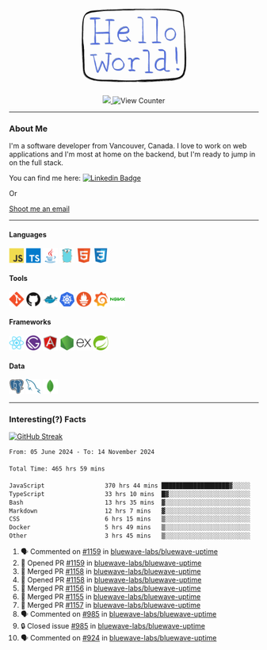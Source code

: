 <div align="center">
    <img src="./img/hello_world.webp" height="200px" width="">
    <div>
        <a href="https://www.linkedin.com/in/ajhollid">
            <img src="https://img.shields.io/badge/LinkedIn-blue"/>
        </a>
        <img src="https://komarev.com/ghpvc/?username=ajhollid&color=yellow" alt="View Counter">
    </div>
</div>

---

### About Me

I'm a software developer from Vancouver, Canada. I love to work on web applications and I'm most at home on the backend, but I'm ready to jump in on the full stack.

You can find me here: [![Linkedin Badge](https://img.shields.io/badge/-ajhollid-blue?style=flat&logo=Linkedin&logoColor=white)](https://www.linkedin.com/in/ajhollid)

Or

[Shoot me an email](mailto:ajhollid@gmail.com)

---

#### Languages

<div>
    <img src="./img/devicons/javascript-original.svg" width=30 height=30 alt="JavaScript">
    <img src="/img/devicons/typescript-original.svg" width=30 height=30 alt="TypeScript">
    <img src="./img/devicons/java-original.svg" width=30 height=30 alt="Java">
    <img src="./img/devicons/go-original.svg" width=30 height=30 alt="Golang">
    <img src="./img/devicons/html5-original.svg" width=30 height=30 alt="HTML 5">
    <img src="./img/devicons/css3-original.svg" width=30 height=30 alt="CSS 3">
</div>

#### Tools

<div>
    <img src="./img/devicons/git-original.svg" width=30 height=30 alt="Git">
    <img src="./img/devicons/github-original.svg" width=30 height=30 alt="Github">
    <img src="./img/devicons/docker-original.svg" width=30 
    height=30 alt="Docker">
    <img src="./img/devicons/kubernetes-original.svg" width=30 height=30 alt="K8">
    <img src="./img/devicons/prometheus-original.svg" width=30 height=30 alt="Prometheus">
    <img src="./img/devicons/grafana-original.svg" width=30 height=30 alt="Grafana">
    <img src="./img/devicons/nginx-original.svg" width=30 height=30 alt="Nginx">
</div>

#### Frameworks

<div>
    <img src="./img/devicons/react-original.svg" width=30 height=30 alt="React">
    <img src="./img/devicons/gatsby-original.svg" width=30 height=30 alt="Gatsby">
    <img src="./img/devicons/angularjs-original.svg" width=30 height=30 alt="AngularJS">
    <img src="./img/devicons/nodejs-original.svg" width=30 height=30 alt="NodeJS">
    <img src="./img/devicons/express-original.svg" width=30 height=30 alt="Express">
    <img src="./img/devicons/spring-original.svg" width=30 height=30 alt="Spring">
</div>

#### Data

<div>
    <img src="./img/devicons/postgresql-original.svg" width=30 height=30 alt="Postgresql">
    <img src="./img/devicons/mysql-original.svg" width=30 height=30 alt="Mysql">
    <img src="./img/devicons/mongodb-original.svg" width=30 height=30 alt="MongoDB">
</div>

---

### Interesting(?) Facts

[![GitHub Streak](http://github-readme-streak-stats.herokuapp.com?user=ajhollid)](https://git.io/streak-stats)

 <!--START_SECTION:waka-->

```txt
From: 05 June 2024 - To: 14 November 2024

Total Time: 465 hrs 59 mins

JavaScript                 370 hrs 44 mins ███████████████████▓░░░░░   78.92 %
TypeScript                 33 hrs 10 mins  █▓░░░░░░░░░░░░░░░░░░░░░░░   07.06 %
Bash                       13 hrs 35 mins  ▓░░░░░░░░░░░░░░░░░░░░░░░░   02.89 %
Markdown                   12 hrs 7 mins   ▓░░░░░░░░░░░░░░░░░░░░░░░░   02.58 %
CSS                        6 hrs 15 mins   ▒░░░░░░░░░░░░░░░░░░░░░░░░   01.33 %
Docker                     5 hrs 49 mins   ▒░░░░░░░░░░░░░░░░░░░░░░░░   01.24 %
Other                      3 hrs 45 mins   ▒░░░░░░░░░░░░░░░░░░░░░░░░   00.80 %
```

<!--END_SECTION:waka-->


<!--START_SECTION:activity-->
1. 🗣 Commented on [#1159](https://github.com/bluewave-labs/bluewave-uptime/pull/1159#issuecomment-2478513700) in [bluewave-labs/bluewave-uptime](https://github.com/bluewave-labs/bluewave-uptime)
2. 💪 Opened PR [#1159](https://github.com/bluewave-labs/bluewave-uptime/pull/1159) in [bluewave-labs/bluewave-uptime](https://github.com/bluewave-labs/bluewave-uptime)
3. 🎉 Merged PR [#1158](https://github.com/bluewave-labs/bluewave-uptime/pull/1158) in [bluewave-labs/bluewave-uptime](https://github.com/bluewave-labs/bluewave-uptime)
4. 💪 Opened PR [#1158](https://github.com/bluewave-labs/bluewave-uptime/pull/1158) in [bluewave-labs/bluewave-uptime](https://github.com/bluewave-labs/bluewave-uptime)
5. 🎉 Merged PR [#1156](https://github.com/bluewave-labs/bluewave-uptime/pull/1156) in [bluewave-labs/bluewave-uptime](https://github.com/bluewave-labs/bluewave-uptime)
6. 🎉 Merged PR [#1155](https://github.com/bluewave-labs/bluewave-uptime/pull/1155) in [bluewave-labs/bluewave-uptime](https://github.com/bluewave-labs/bluewave-uptime)
7. 🎉 Merged PR [#1157](https://github.com/bluewave-labs/bluewave-uptime/pull/1157) in [bluewave-labs/bluewave-uptime](https://github.com/bluewave-labs/bluewave-uptime)
8. 🗣 Commented on [#985](https://github.com/bluewave-labs/bluewave-uptime/issues/985#issuecomment-2475579003) in [bluewave-labs/bluewave-uptime](https://github.com/bluewave-labs/bluewave-uptime)
9. 🔒 Closed issue [#985](https://github.com/bluewave-labs/bluewave-uptime/issues/985) in [bluewave-labs/bluewave-uptime](https://github.com/bluewave-labs/bluewave-uptime)
10. 🗣 Commented on [#924](https://github.com/bluewave-labs/bluewave-uptime/issues/924#issuecomment-2475578230) in [bluewave-labs/bluewave-uptime](https://github.com/bluewave-labs/bluewave-uptime)
<!--END_SECTION:activity-->
